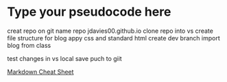 # Type your pseudocode here
creat repo on git
name repo jdavies00.github.io
clone repo into vs 
create file structure for blog
appy css and standard  html
create dev branch
import blog from class

test changes in vs local
save
puch to giit

[Markdown Cheat Sheet](https://github.com/bootcamp-students/Resources/wiki/markdown-cheat-sheet)
